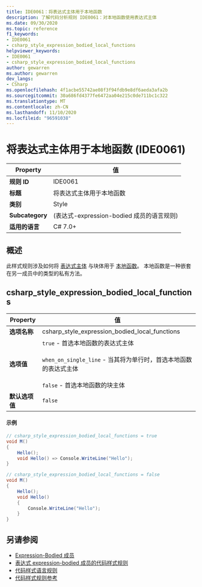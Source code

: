 ```yaml
---
title: IDE0061：将表达式主体用于本地函数
description: 了解代码分析规则 IDE0061：对本地函数使用表达式主体
ms.date: 09/30/2020
ms.topic: reference
f1_keywords:
- IDE0061
- csharp_style_expression_bodied_local_functions
helpviewer_keywords:
- IDE0061
- csharp_style_expression_bodied_local_functions
author: gewarren
ms.author: gewarren
dev_langs:
- CSharp
ms.openlocfilehash: 4f1acbe55742ae08f3f94fdb9e8df6aeda3afa2b
ms.sourcegitcommit: 30a686fd4377fe6472aa04e215c0de711bc1c322
ms.translationtype: MT
ms.contentlocale: zh-CN
ms.lasthandoff: 11/10/2020
ms.locfileid: "96591038"
---
```

# <a name="use-expression-body-for-local-functions-ide0061"></a>将表达式主体用于本地函数 (IDE0061) 

|Property|值|
|-|-|
| **规则 ID** | IDE0061 |
| **标题** | 将表达式主体用于本地函数 |
| **类别** | Style |
| **Subcategory** |  (表达式-expression-bodied 成员的语言规则)  |
| **适用的语言** | C# 7.0+ |

## <a name="overview"></a>概述

此样式规则涉及如何将 [表达式主体](../../../csharp/programming-guide/statements-expressions-operators/expression-bodied-members.md) 与块体用于 [本地函数](../../../csharp/programming-guide/classes-and-structs/local-functions.md)。 本地函数是一种嵌套在另一成员中的类型的私有方法。

## <a name="csharp_style_expression_bodied_local_functions"></a>csharp_style_expression_bodied_local_functions

|Property|值|
|-|-|
| **选项名称** | csharp_style_expression_bodied_local_functions
| **选项值** | `true` - 首选本地函数的表达式主体<br /><br />`when_on_single_line` - 当其将为单行时，首选本地函数的表达式主体<br /><br />`false` - 首选本地函数的块主体 |
| **默认选项值** | `false` |

#### <a name="example"></a>示例

```csharp
// csharp_style_expression_bodied_local_functions = true
void M()
{
    Hello();
    void Hello() => Console.WriteLine("Hello");
}

// csharp_style_expression_bodied_local_functions = false
void M()
{
    Hello();
    void Hello()
    {
        Console.WriteLine("Hello");
    }
}
```

## <a name="see-also"></a>另请参阅

- [Expression-Bodied 成员](../../../csharp/programming-guide/statements-expressions-operators/expression-bodied-members.md)
- [表达式 expression-bodied 成员的代码样式规则](expression-bodied-members.md)
- [代码样式语言规则](language-rules.md)
- [代码样式规则参考](index.md)
